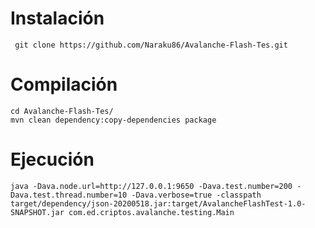# Instalación
```
 git clone https://github.com/Naraku86/Avalanche-Flash-Tes.git
 ```
 
 # Compilación
 
 ```
 cd Avalanche-Flash-Tes/
 mvn clean dependency:copy-dependencies package
 ```
 
 # Ejecución
 ```
 java -Dava.node.url=http://127.0.0.1:9650 -Dava.test.number=200 -Dava.test.thread.number=10 -Dava.verbose=true -classpath target/dependency/json-20200518.jar:target/AvalancheFlashTest-1.0-SNAPSHOT.jar com.ed.criptos.avalanche.testing.Main
 ```
 
